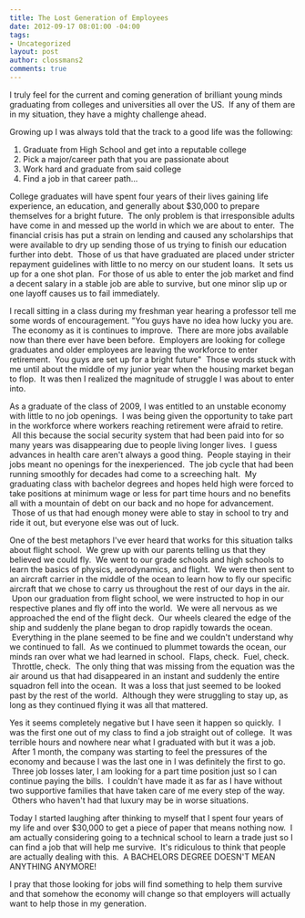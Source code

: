 ```yaml
---
title: The Lost Generation of Employees
date: 2012-09-17 08:01:00 -04:00
tags:
- Uncategorized
layout: post
author: clossmans2
comments: true
---
```


<div><a href="http://3.bp.blogspot.com/_ah0awJblbxY/S4Im8M2yEMI/AAAAAAAAABE/8wN1gy61ZXw/s1600-h/graduation.jpg"><img src="http://3.bp.blogspot.com/_ah0awJblbxY/S4Im8M2yEMI/AAAAAAAAABE/8wN1gy61ZXw/s320/graduation.jpg" alt="" border="0" /></a></div>
I truly feel for the current and coming generation of brilliant young minds graduating from colleges and universities all over the US.  If any of them are in my situation, they have a mighty challenge ahead.

Growing up I was always told that the track to a good life was the following:
1. Graduate from High School and get into a reputable college
2. Pick a major/career path that you are passionate about
3. Work hard and graduate from said college
4. Find a job in that career path...

College graduates will have spent four years of their lives gaining life experience, an education, and generally about $30,000 to prepare themselves for a bright future.  The only problem is that irresponsible adults have come in and messed up the world in which we are about to enter.  The financial crisis has put a strain on lending and caused any scholarships that were available to dry up sending those of us trying to finish our education further into debt.  Those of us that have graduated are placed under stricter repayment guidelines with little to no mercy on our student loans.  It sets us up for a one shot plan.  For those of us able to enter the job market and find a decent salary in a stable job are able to survive, but one minor slip up or one layoff causes us to fail immediately.
<div><a href="http://3.bp.blogspot.com/_ah0awJblbxY/S4InFmp0v0I/AAAAAAAAABM/YjfDTgg0C7E/s1600-h/dead-poets-society-1.jpg"><img src="http://3.bp.blogspot.com/_ah0awJblbxY/S4InFmp0v0I/AAAAAAAAABM/YjfDTgg0C7E/s320/dead-poets-society-1.jpg" alt="" border="0" /></a></div>
I recall sitting in a class during my freshman year hearing a professor tell me some words of encouragement. "You guys have no idea how lucky you are.  The economy as it is continues to improve.  There are more jobs available now than there ever have been before.  Employers are looking for college graduates and older employees are leaving the workforce to enter retirement.  You guys are set up for a bright future"  Those words stuck with me until about the middle of my junior year when the housing market began to flop.  It was then I realized the magnitude of struggle I was about to enter into.

As a graduate of the class of 2009, I was entitled to an unstable economy with little to no job openings.  I was being given the opportunity to take part in the workforce where workers reaching retirement were afraid to retire.  All this because the social security system that had been paid into for so many years was disappearing due to people living longer lives.  I guess advances in health care aren't always a good thing.  People staying in their jobs meant no openings for the inexperienced.  The job cycle that had been running smoothly for decades had come to a screeching halt.  My graduating class with bachelor degrees and hopes held high were forced to take positions at minimum wage or less for part time hours and no benefits all with a mountain of debt on our back and no hope for advancement.  Those of us that had enough money were able to stay in school to try and ride it out, but everyone else was out of luck.
<div><a href="http://4.bp.blogspot.com/_ah0awJblbxY/S4InPdQKI5I/AAAAAAAAABU/KJUKuAznbzs/s1600-h/planes+on+deck.jpg"><img src="http://4.bp.blogspot.com/_ah0awJblbxY/S4InPdQKI5I/AAAAAAAAABU/KJUKuAznbzs/s320/planes+on+deck.jpg" alt="" border="0" /></a></div>
One of the best metaphors I've ever heard that works for this situation talks about flight school.  We grew up with our parents telling us that they believed we could fly.  We went to our grade schools and high schools to learn the basics of physics, aerodynamics, and flight.  We were then sent to an aircraft carrier in the middle of the ocean to learn how to fly our specific aircraft that we chose to carry us throughout the rest of our days in the air.  Upon our graduation from flight school, we were instructed to hop in our respective planes and fly off into the world.  We were all nervous as we approached the end of the flight deck.  Our wheels cleared the edge of the ship and suddenly the plane began to drop rapidly towards the ocean.  Everything in the plane seemed to be fine and we couldn't understand why we continued to fall.  As we continued to plummet towards the ocean, our minds ran over what we had learned in school.  Flaps, check.  Fuel, check.  Throttle, check.  The only thing that was missing from the equation was the air around us that had disappeared in an instant and suddenly the entire squadron fell into the ocean.  It was a loss that just seemed to be looked past by the rest of the world.  Although they were struggling to stay up, as long as they continued flying it was all that mattered.

Yes it seems completely negative but I have seen it happen so quickly.  I was the first one out of my class to find a job straight out of college.  It was terrible hours and nowhere near what I graduated with but it was a job.  After 1 month, the company was starting to feel the pressures of the economy and because I was the last one in I was definitely the first to go.  Three job losses later, I am looking for a part time position just so I can continue paying the bills.  I couldn't have made it as far as I have without two supportive families that have taken care of me every step of the way.  Others who haven't had that luxury may be in worse situations.
<div><a href="http://4.bp.blogspot.com/_ah0awJblbxY/S4InZqHlsTI/AAAAAAAAABc/iPb2aXxa-64/s1600-h/diploma.jpg"><img src="http://4.bp.blogspot.com/_ah0awJblbxY/S4InZqHlsTI/AAAAAAAAABc/iPb2aXxa-64/s320/diploma.jpg" alt="" border="0" /></a></div>
Today I started laughing after thinking to myself that I spent four years of my life and over $30,000 to get a piece of paper that means nothing now.  I am actually considering going to a technical school to learn a trade just so I can find a job that will help me survive.  It's ridiculous to think that people are actually dealing with this.  A BACHELORS DEGREE DOESN'T MEAN ANYTHING ANYMORE!

I pray that those looking for jobs will find something to help them survive and that somehow the economy will change so that employers will actually want to help those in my generation.
